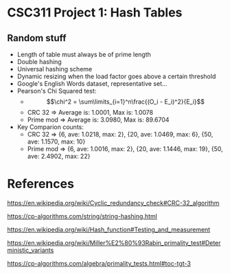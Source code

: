 # CSC311 Project 1: Hash Tables

## Random stuff

- Length of table must always be of prime length
- Double hashing
- Universal hashing scheme
- Dynamic resizing when the load factor goes above a certain threshold
- Google's English Words dataset, representative set...
- Pearson's Chi Squared test:
    - $$\chi^2 = \sum\limits_{i=1}^n\frac{(O_i - E_i)^2}{E_i}$$
    - CRC 32    => Average is: 1.0001, Max is:  1.0078
    - Prime mod => Average is: 3.0980, Max is: 89.6704
- Key Comparion counts:
    - CRC 32    => {6, ave: 1.0218, max: 2}, {20, ave: 1.0469, max:  6}, {50, ave: 1.1570, max: 10}
    - Prime mod => {6, ave: 1.0016, max: 2}, {20, ave: 1.1446, max: 19}, {50, ave: 2.4902, max: 22}

# References

https://en.wikipedia.org/wiki/Cyclic_redundancy_check#CRC-32_algorithm

https://cp-algorithms.com/string/string-hashing.html

https://en.wikipedia.org/wiki/Hash_function#Testing_and_measurement

https://en.wikipedia.org/wiki/Miller%E2%80%93Rabin_primality_test#Deterministic_variants

https://cp-algorithms.com/algebra/primality_tests.html#toc-tgt-3